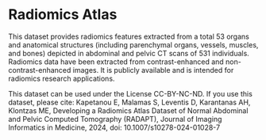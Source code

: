 # Radiomics Atlas
This dataset provides radiomics features extracted from a total 53 organs and anatomical structures (including parenchymal organs, vessels, muscles, and bones) depicted in abdominal and pelvic CT scans of 531 individuals. Radiomics data have been extracted from contrast-enhanced and non-contrast-enhanced images. It is publicly available and is intended for radiomics research applications.


This dataset can be used under the License CC-BY-NC-ND. If you use this dataset, please cite:  Kapetanou E, Malamas S, Leventis D, Karantanas AH, Klontzas ME, Developing a Radiomics Atlas Dataset of Normal Abdominal and Pelvic Computed Tomography (RADAPT), Journal of Imaging Informatics in Medicine, 2024, doi: 10.1007/s10278-024-01028-7
